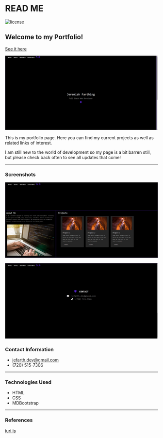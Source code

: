 # READ ME

[![license](https://img.shields.io/github/license/DAVFoundation/captain-n3m0.svg?style=flat-square)](https://github.com/DAVFoundation/captain-n3m0/blob/master/LICENSE)

## Welcome to my Portfolio!
[See it here](https://jefarth.github.io/Portfolio/)

![Preview](./assests/images/portfolio-main.png) 

This is my portfolio page. Here you can find my current projects as well as related links of interest.

I am still new to the world of development so my page is a bit barren still, but please check back often to see all updates that come!

***
### Screenshots
![Preview](./assests/images/portfolio-lower.png) 

![Preview](./assests/images/portfolio-bottom.png)

### Contact Information

* jefarth.dev@gmail.com
* (720) 515-7306‬

***

### Technologies Used

 * HTML
 * CSS
 * MDBootstrap

 ***

### References
[iuri.is](https://iuri.is/)